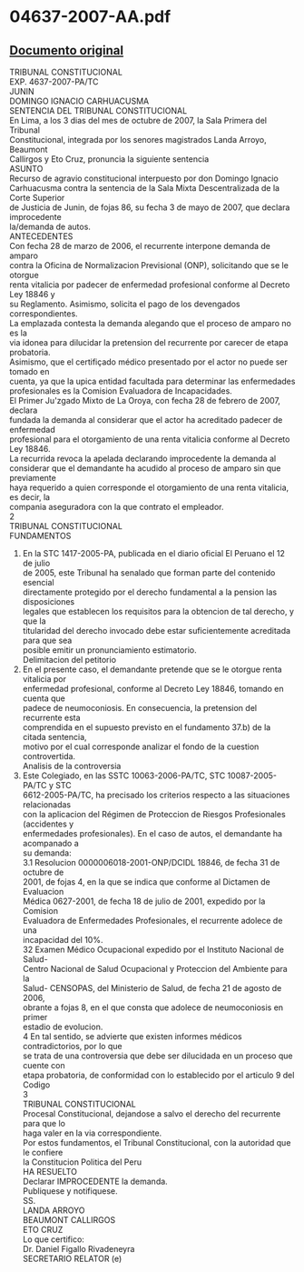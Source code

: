 
04637-2007-AA.pdf
=================
  
[Documento original](https://tc.gob.pe/jurisprudencia/2008/04637-2007-AA.pdf)  
---  
TRIBUNAL CONSTITUCIONAL  
EXP. 4637-2007-PA/TC  
JUNIN  
DOMINGO IGNACIO CARHUACUSMA  
SENTENCIA DEL TRIBUNAL CONSTITUCIONAL  
En Lima, a los 3 dias del mes de octubre de 2007, la Sala Primera del Tribunal  
Constitucional, integrada por los senores magistrados Landa Arroyo, Beaumont  
Callirgos y Eto Cruz, pronuncia la siguiente sentencia  
ASUNTO  
Recurso de agravio constitucional interpuesto por don Domingo Ignacio  
Carhuacusma contra la sentencia de la Sala Mixta Descentralizada de la Corte Superior  
de Justicia de Junin, de fojas 86, su fecha 3 de mayo de 2007, que declara improcedente  
la/demanda de autos.  
ANTECEDENTES  
Con fecha 28 de marzo de 2006, el recurrente interpone demanda de amparo  
contra la Oficina de Normalizacion Previsional (ONP), solicitando que se le otorgue  
renta vitalicia por padecer de enfermedad profesional conforme al Decreto Ley 18846 y  
su Reglamento. Asimismo, solicita el pago de los devengados correspondientes.  
La emplazada contesta la demanda alegando que el proceso de amparo no es la  
via idonea para dilucidar la pretension del recurrente por carecer de etapa probatoria.  
Asimismo, que el certifiçado médico presentado por el actor no puede ser tomado en  
cuenta, ya que la upica entidad facultada para determinar las enfermedades  
profesionales es la Comision Evaluadora de Incapacidades.  
El Primer Ju'zgado Mixto de La Oroya, con fecha 28 de febrero de 2007, declara  
fundada la demanda al considerar que el actor ha acreditado padecer de enfermedad  
profesional para el otorgamiento de una renta vitalicia conforme al Decreto Ley 18846.  
La recurrida revoca la apelada declarando improcedente la demanda al  
considerar que el demandante ha acudido al proceso de amparo sin que previamente  
haya requerido a quien corresponde el otorgamiento de una renta vitalicia, es decir, la  
compania aseguradora con la que contrato el empleador.  
2  
TRIBUNAL CONSTITUCIONAL  
FUNDAMENTOS  
1. En la STC 1417-2005-PA, publicada en el diario oficial El Peruano el 12 de julio  
de 2005, este Tribunal ha senalado que forman parte del contenido esencial  
directamente protegido por el derecho fundamental a la pension las disposiciones  
legales que establecen los requisitos para la obtencion de tal derecho, y que la  
titularidad del derecho invocado debe estar suficientemente acreditada para que sea  
posible emitir un pronunciamiento estimatorio.  
Delimitacion del petitorio  
2. En el presente caso, el demandante pretende que se le otorgue renta vitalicia por  
enfermedad profesional, conforme al Decreto Ley 18846, tomando en cuenta que  
padece de neumoconiosis. En consecuencia, la pretension del recurrente esta  
comprendida en el supuesto previsto en el fundamento 37.b) de la citada sentencia,  
motivo por el cual corresponde analizar el fondo de la cuestion controvertida.  
Analisis de la controversia  
3. Este Colegiado, en las SSTC 10063-2006-PA/TC, STC 10087-2005-PA/TC y STC  
6612-2005-PA/TC, ha precisado los criterios respecto a las situaciones relacionadas  
con la aplicacion del Régimen de Proteccion de Riesgos Profesionales (accidentes y  
enfermedades profesionales). En el caso de autos, el demandante ha acompanado a  
su demanda:  
3.1 Resolucion 0000006018-2001-ONP/DCIDL 18846, de fecha 31 de octubre de  
2001, de fojas 4, en la que se indica que conforme al Dictamen de Evaluacion  
Médica 0627-2001, de fecha 18 de julio de 2001, expedido por la Comision  
Evaluadora de Enfermedades Profesionales, el recurrente adolece de una  
incapacidad del 10%.  
32 Examen Médico Ocupacional expedido por el Instituto Nacional de Salud-  
Centro Nacional de Salud Ocupacional y Proteccion del Ambiente para la  
Salud- CENSOPAS, del Ministerio de Salud, de fecha 21 de agosto de 2006,  
obrante a fojas 8, en el que consta que adolece de neumoconiosis en primer  
estadio de evolucion.  
4 En tal sentido, se advierte que existen informes médicos contradictorios, por lo que  
se trata de una controversia que debe ser dilucidada en un proceso que cuente con  
etapa probatoria, de conformidad con lo establecido por el articulo 9 del Codigo  
3  
TRIBUNAL CONSTITUCIONAL  
Procesal Constitucional, dejandose a salvo el derecho del recurrente para que lo  
haga valer en la via correspondiente.  
Por estos fundamentos, el Tribunal Constitucional, con la autoridad que le confiere  
la Constitucion Politica del Peru  
HA RESUELTO  
Declarar IMPROCEDENTE la demanda.  
Publiquese y notifiquese.  
SS.  
LANDA ARROYO  
BEAUMONT CALLIRGOS  
ETO CRUZ  
Lo que certifico:  
Dr. Daniel Figallo Rivadeneyra  
SECRETARIO RELATOR (e)